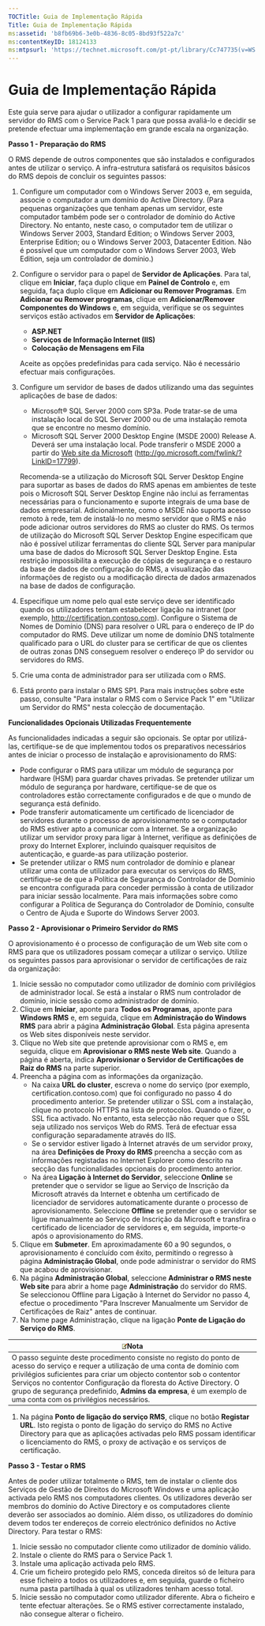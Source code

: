 ```yaml
---
TOCTitle: Guia de Implementação Rápida
Title: Guia de Implementação Rápida
ms:assetid: 'b8fb69b6-3e0b-4836-8c05-8bd93f522a7c'
ms:contentKeyID: 18124133
ms:mtpsurl: 'https://technet.microsoft.com/pt-pt/library/Cc747735(v=WS.10)'
---
```


Guia de Implementação Rápida
============================

Este guia serve para ajudar o utilizador a configurar rapidamente um servidor do RMS com o Service Pack 1 para que possa avaliá-lo e decidir se pretende efectuar uma implementação em grande escala na organização.

**Passo 1 - Preparação do RMS**

O RMS depende de outros componentes que são instalados e configurados antes de utilizar o serviço. A infra-estrutura satisfará os requisitos básicos do RMS depois de concluir os seguintes passos:

1.  Configure um computador com o Windows Server 2003 e, em seguida, associe o computador a um domínio do Active Directory. (Para pequenas organizações que tenham apenas um servidor, este computador também pode ser o controlador de domínio do Active Directory. No entanto, neste caso, o computador tem de utilizar o Windows Server 2003, Standard Edition; o Windows Server 2003, Enterprise Edition; ou o Windows Server 2003, Datacenter Edition. Não é possível que um computador com o Windows Server 2003, Web Edition, seja um controlador de domínio.)
2.  Configure o servidor para o papel de **Servidor de Aplicações**. Para tal, clique em **Iniciar**, faça duplo clique em **Painel de Controlo** e, em seguida, faça duplo clique em **Adicionar ou Remover Programas**. Em **Adicionar ou Remover programas**, clique em **Adicionar/Remover Componentes do Windows** e, em seguida, verifique se os seguintes serviços estão activados em **Servidor de Aplicações**:
    -   **ASP.NET**
    -   **Serviços de Informação Internet (IIS)**
    -   **Colocação de Mensagens em Fila**

    Aceite as opções predefinidas para cada serviço. Não é necessário efectuar mais configurações.
3.  Configure um servidor de bases de dados utilizando uma das seguintes aplicações de base de dados:
    -   Microsoft® SQL Server 2000 com SP3a. Pode tratar-se de uma instalação local do SQL Server 2000 ou de uma instalação remota que se encontre no mesmo domínio.
    -   Microsoft SQL Server 2000 Desktop Engine (MSDE 2000) Release A. Deverá ser uma instalação local. Pode transferir o MSDE 2000 a partir do [Web site da Microsoft](http://go.microsoft.com/fwlink/?linkid=17799) (http://go.microsoft.com/fwlink/?LinkID=17799).

    Recomenda-se a utilização do Microsoft SQL Server Desktop Engine para suportar as bases de dados do RMS apenas em ambientes de teste pois o Microsoft SQL Server Desktop Engine não inclui as ferramentas necessárias para o funcionamento e suporte integrais de uma base de dados empresarial. Adicionalmente, como o MSDE não suporta acesso remoto à rede, tem de instalá-lo no mesmo servidor que o RMS e não pode adicionar outros servidores do RMS ao cluster do RMS. Os termos de utilização do Microsoft SQL Server Desktop Engine especificam que não é possível utilizar ferramentas do cliente SQL Server para manipular uma base de dados do Microsoft SQL Server Desktop Engine. Esta restrição impossibilita a execução de cópias de segurança e o restauro da base de dados de configuração do RMS, a visualização das informações de registo ou a modificação directa de dados armazenados na base de dados de configuração.
4.  Especifique um nome pelo qual este serviço deve ser identificado quando os utilizadores tentam estabelecer ligação na intranet (por exemplo, http://certification.contoso.com). Configure o Sistema de Nomes de Domínio (DNS) para resolver o URL para o endereço de IP do computador do RMS. Deve utilizar um nome de domínio DNS totalmente qualificado para o URL do cluster para se certificar de que os clientes de outras zonas DNS conseguem resolver o endereço IP do servidor ou servidores do RMS.
5.  Crie uma conta de administrador para ser utilizada com o RMS.
6.  Está pronto para instalar o RMS SP1. Para mais instruções sobre este passo, consulte "Para instalar o RMS com o Service Pack 1" em "Utilizar um Servidor do RMS" nesta colecção de documentação.

**Funcionalidades Opcionais Utilizadas Frequentemente**

As funcionalidades indicadas a seguir são opcionais. Se optar por utilizá-las, certifique-se de que implementou todos os preparativos necessários antes de iniciar o processo de instalação e aprovisionamento do RMS:

-   Pode configurar o RMS para utilizar um módulo de segurança por hardware (HSM) para guardar chaves privadas. Se pretender utilizar um módulo de segurança por hardware, certifique-se de que os controladores estão correctamente configurados e de que o mundo de segurança está definido.
-   Pode transferir automaticamente um certificado de licenciador de servidores durante o processo de aprovisionamento se o computador do RMS estiver apto a comunicar com a Internet. Se a organização utilizar um servidor proxy para ligar à Internet, verifique as definições de proxy do Internet Explorer, incluindo quaisquer requisitos de autenticação, e guarde-as para utilização posterior.
-   Se pretender utilizar o RMS num controlador de domínio e planear utilizar uma conta de utilizador para executar os serviços do RMS, certifique-se de que a Política de Segurança do Controlador de Domínio se encontra configurada para conceder permissão à conta de utilizador para iniciar sessão localmente. Para mais informações sobre como configurar a Política de Segurança do Controlador de Domínio, consulte o Centro de Ajuda e Suporte do Windows Server 2003.

**Passo 2 - Aprovisionar o Primeiro Servidor do RMS**

O aprovisionamento é o processo de configuração de um Web site com o RMS para que os utilizadores possam começar a utilizar o serviço. Utilize os seguintes passos para aprovisionar o servidor de certificações de raiz da organização:

1.  Inicie sessão no computador como utilizador de domínio com privilégios de administrador local. Se está a instalar o RMS num controlador de domínio, inicie sessão como administrador de domínio.
2.  Clique em **Iniciar**, aponte para **Todos os Programas**, aponte para **Windows RMS** e, em seguida, clique em **Administração do Windows RMS** para abrir a página **Administração Global**. Esta página apresenta os Web sites disponíveis neste servidor.
3.  Clique no Web site que pretende aprovisionar com o RMS e, em seguida, clique em **Aprovisionar o RMS neste Web site**. Quando a página é aberta, indica **Aprovisionar o Servidor de Certificações de Raiz do RMS** na parte superior.
4.  Preencha a página com as informações da organização.
    -   Na caixa **URL do cluster**, escreva o nome do serviço (por exemplo, certification.contoso.com) que foi configurado no passo 4 do procedimento anterior. Se pretender utilizar o SSL com a instalação, clique no protocolo HTTPS na lista de protocolos. Quando o fizer, o SSL fica activado. No entanto, esta selecção não requer que o SSL seja utilizado nos serviços Web do RMS. Terá de efectuar essa configuração separadamente através do IIS.
    -   Se o servidor estiver ligado à Internet através de um servidor proxy, na área **Definições de Proxy do RMS** preencha a secção com as informações registadas no Internet Explorer como descrito na secção das funcionalidades opcionais do procedimento anterior.
    -   Na área **Ligação à Internet do Servidor**, seleccione **Online** se pretender que o servidor se ligue ao Serviço de Inscrição da Microsoft através da Internet e obtenha um certificado de licenciador de servidores automaticamente durante o processo de aprovisionamento. Seleccione **Offline** se pretender que o servidor se ligue manualmente ao Serviço de Inscrição da Microsoft e transfira o certificado de licenciador de servidores e, em seguida, importe-o após o aprovisionamento do RMS.
5.  Clique em **Submeter**.
    Em aproximadamente 60 a 90 segundos, o aprovisionamento é concluído com êxito, permitindo o regresso à página **Administração Global**, onde pode administrar o servidor do RMS que acabou de aprovisionar.
6.  Na página **Administração Global**, seleccione **Administrar o RMS neste Web site** para abrir a home page **Administração** do servidor do RMS.
    Se seleccionou Offline para Ligação à Internet do Servidor no passo 4, efectue o procedimento "Para Inscrever Manualmente um Servidor de Certificações de Raiz" antes de continuar.
7.  Na home page Administração, clique na ligação **Ponte de Ligação do Serviço do RMS**.

| ![](/security-updates/images/Cc747735.note(WS.10).gif)Nota                                                                                                                                                                                                                                                                                                                                  |
|--------------------------------------------------------------------------------------------------------------------------------------------------------------------------------------------------------------------------------------------------------------------------------------------------------------------------------------------------------------------------------------------------------|
| O passo seguinte deste procedimento consiste no registo do ponto de acesso do serviço e requer a utilização de uma conta de domínio com privilégios suficientes para criar um objecto contentor sob o contentor Serviços no contentor Configuração da floresta do Active Directory. O grupo de segurança predefinido, **Admins da empresa**, é um exemplo de uma conta com os privilégios necessários. |

1.  Na página **Ponto de ligação do serviço RMS**, clique no botão **Registar URL**. Isto regista o ponto de ligação do serviço do RMS no Active Directory para que as aplicações activadas pelo RMS possam identificar o licenciamento do RMS, o proxy de activação e os serviços de certificação. 

**Passo 3 - Testar o RMS**

Antes de poder utilizar totalmente o RMS, tem de instalar o cliente dos Serviços de Gestão de Direitos do Microsoft Windows e uma aplicação activada pelo RMS nos computadores clientes. Os utilizadores deverão ser membros do domínio do Active Directory e os computadores cliente deverão ser associados ao domínio. Além disso, os utilizadores do domínio devem todos ter endereços de correio electrónico definidos no Active Directory. Para testar o RMS:

1.  Inicie sessão no computador cliente como utilizador de domínio válido.
2.  Instale o cliente do RMS para o Service Pack 1.
3.  Instale uma aplicação activada pelo RMS.
4.  Crie um ficheiro protegido pelo RMS, conceda direitos só de leitura para esse ficheiro a todos os utilizadores e, em seguida, guarde o ficheiro numa pasta partilhada à qual os utilizadores tenham acesso total.
5.  Inicie sessão no computador como utilizador diferente. Abra o ficheiro e tente efectuar alterações. Se o RMS estiver correctamente instalado, não consegue alterar o ficheiro.
